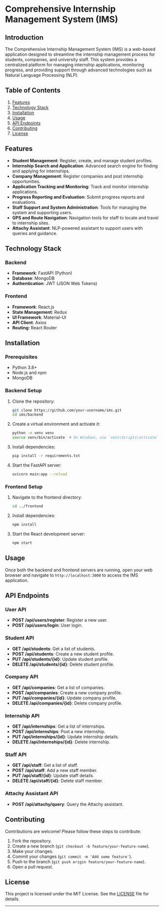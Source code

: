 # Comprehensive Internship Management System (IMS)

## Introduction

The Comprehensive Internship Management System (IMS) is a web-based application designed to streamline the internship management process for students, companies, and university staff. This system provides a centralized platform for managing internship applications, monitoring progress, and providing support through advanced technologies such as Natural Language Processing (NLP).

## Table of Contents

1. [Features](#features)
2. [Technology Stack](#technology-stack)
3. [Installation](#installation)
4. [Usage](#usage)
5. [API Endpoints](#api-endpoints)
6. [Contributing](#contributing)
7. [License](#license)

## Features

- **Student Management**: Register, create, and manage student profiles.
- **Internship Search and Application**: Advanced search engine for finding and applying for internships.
- **Company Management**: Register companies and post internship opportunities.
- **Application Tracking and Monitoring**: Track and monitor internship applications.
- **Progress Reporting and Evaluation**: Submit progress reports and evaluations.
- **Staff Support and System Administration**: Tools for managing the system and supporting users.
- **GPS and Route Navigation**: Navigation tools for staff to locate and travel to internship sites.
- **Attachy Assistant**: NLP-powered assistant to support users with queries and guidance.

## Technology Stack

### Backend

- **Framework**: FastAPI (Python)
- **Database**: MongoDB
- **Authentication**: JWT (JSON Web Tokens)

### Frontend

- **Framework**: React.js
- **State Management**: Redux
- **UI Framework**: Material-UI
- **API Client**: Axios
- **Routing**: React Router

## Installation

### Prerequisites

- Python 3.8+
- Node.js and npm
- MongoDB

### Backend Setup

1. Clone the repository:
    ```sh
    git clone https://github.com/your-username/ims.git
    cd ims/backend
    ```

2. Create a virtual environment and activate it:
    ```sh
    python -m venv venv
    source venv/bin/activate  # On Windows, use `venv\Scripts\activate`
    ```

3. Install dependencies:
    ```sh
    pip install -r requirements.txt
    ```

4. Start the FastAPI server:
    ```sh
    uvicorn main:app --reload
    ```

### Frontend Setup

1. Navigate to the frontend directory:
    ```sh
    cd ../frontend
    ```

2. Install dependencies:
    ```sh
    npm install
    ```

3. Start the React development server:
    ```sh
    npm start
    ```

## Usage

Once both the backend and frontend servers are running, open your web browser and navigate to `http://localhost:3000` to access the IMS application.

## API Endpoints

### User API

- **POST /api/users/register**: Register a new user.
- **POST /api/users/login**: User login.

### Student API

- **GET /api/students**: Get a list of students.
- **POST /api/students**: Create a new student profile.
- **PUT /api/students/{id}**: Update student profile.
- **DELETE /api/students/{id}**: Delete student profile.

### Company API

- **GET /api/companies**: Get a list of companies.
- **POST /api/companies**: Create a new company profile.
- **PUT /api/companies/{id}**: Update company profile.
- **DELETE /api/companies/{id}**: Delete company profile.

### Internship API

- **GET /api/internships**: Get a list of internships.
- **POST /api/internships**: Post a new internship.
- **PUT /api/internships/{id}**: Update internship details.
- **DELETE /api/internships/{id}**: Delete internship.

### Staff API

- **GET /api/staff**: Get a list of staff.
- **POST /api/staff**: Add a new staff member.
- **PUT /api/staff/{id}**: Update staff details.
- **DELETE /api/staff/{id}**: Delete staff member.

### Attachy Assistant API

- **POST /api/attachy/query**: Query the Attachy assistant.

## Contributing

Contributions are welcome! Please follow these steps to contribute:

1. Fork the repository.
2. Create a new branch (`git checkout -b feature/your-feature-name`).
3. Make your changes.
4. Commit your changes (`git commit -m 'Add some feature'`).
5. Push to the branch (`git push origin feature/your-feature-name`).
6. Open a pull request.

## License

This project is licensed under the MIT License. See the [LICENSE](LICENSE) file for details.

---

